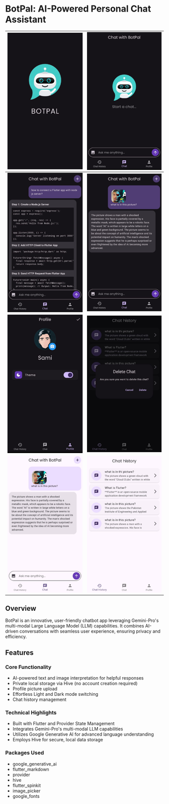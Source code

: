 # BotPal: AI-Powered Personal Chat Assistant


| ![Image](https://github.com/5-abdulsami/flutter_chatbot_app/raw/main/assets/app_screenshots/splash.jpg) | ![Image](https://github.com/5-abdulsami/flutter_chatbot_app/raw/main/assets/app_screenshots/empty_chat.jpg) |
| --- | --- |
| ![Image](https://github.com/5-abdulsami/flutter_chatbot_app/raw/main/assets/app_screenshots/chats.jpg) | ![Image](https://github.com/5-abdulsami/flutter_chatbot_app/raw/main/assets/app_screenshots/image_chat.jpg) |
| ![Image](https://github.com/5-abdulsami/flutter_chatbot_app/raw/main/assets/app_screenshots/profile.jpg) | ![Image](https://github.com/5-abdulsami/flutter_chatbot_app/raw/main/assets/app_screenshots/delete_chat.jpg) |
| ![Image](https://github.com/5-abdulsami/flutter_chatbot_app/raw/main/assets/app_screenshots/chat_light.jpg) | ![Image](https://github.com/5-abdulsami/flutter_chatbot_app/raw/main/assets/app_screenshots/chat_history_light.jpg) |


## Overview

BotPal is an innovative, user-friendly chatbot app leveraging Gemini-Pro's multi-modal Large Language Model (LLM) capabilities. It combines AI-driven conversations with seamless user experience, ensuring privacy and efficiency.

## Features

### Core Functionality

- AI-powered text and image interpretation for helpful responses
- Private local storage via Hive (no account creation required)
- Profile picture upload
- Effortless Light and Dark mode switching
- Chat history management

### Technical Highlights

- Built with Flutter and Provider State Management
- Integrates Gemini-Pro's multi-modal LLM capabilities
- Utilizes Google Generative AI for advanced language understanding
- Employs Hive for secure, local data storage

### Packages Used

- google_generative_ai
- flutter_markdown
- provider
- hive
- flutter_spinkit
- image_picker
- google_fonts
